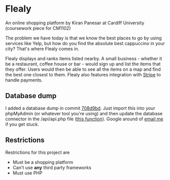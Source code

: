Flealy
======

An online shopping platform by Kiran Panesar at Cardiff University (coursework piece for CM1102)

The problem we have today is that we know the best places to go by using services like Yelp, but how do you find the absolute best cappuccino in your city? That's where Flealy comes in. 

Flealy displays and ranks items listed nearby. A small business - whether it be a restaurant, coffee house or bar - would sign up and list the items that they offer. Users would then be able to see all the items on a map and find the best one closest to them. Flealy also features integration with [Stripe](http://stripe.com/) to handle payments.

Database dump
------
I added a database dump in commit [708d9bd](https://github.com/KiranPanesar/Flealy/commit/708d9bda575bf61679085357c50d8f8cc4dd4efd). Just import this into your phpMyAdmin (or whatever tool you're using) and then update the database connector in the /api/api.php file ([this function](https://github.com/KiranPanesar/Flealy/blob/master/api/api.php#L145)). Google around of [email me](mailto:kiransinghpanesar@googlemail.com) if you get stuck.

Restrictions
------
Restrictions for this project are
* Must be a shopping platform
* Can't use **any** third party frameworks
* Must use PHP
